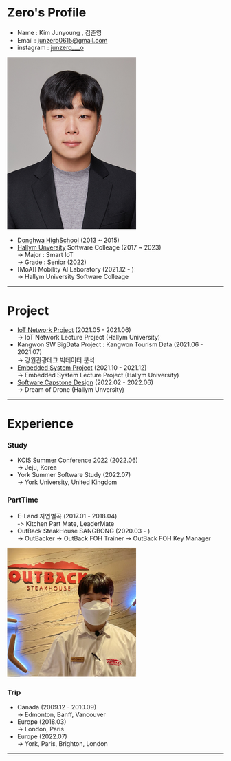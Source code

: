 # Zero's Profile
* Name : Kim Junyoung , 김준영 
* Email : junzero0615@gmail.com 
* instagram : [junzero___o][junzero___o]  
<img src=img/증명사진.jpeg width=300 height=400>       

* [Donghwa HighSchool][donghwa] (2013 ~ 2015)  
* [Hallym Unversity][hallym] Software Colleage (2017 ~ 2023)  
-> Major : Smart IoT  
-> Grade : Senior (2022)
* [MoAI] Mobility AI Laboratory (2021.12 - )  
-> Hallym University Software Colleage

*****
# Project
* [IoT Network Project][IoT] (2021.05 - 2021.06)  
-> IoT Network Lecture Project (Hallym University)
* Kangwon SW BigData Project : Kangwon Tourism Data (2021.06 - 2021.07)  
-> 강원관광테크 빅데이터 분석 
* [Embedded System Project][Emb] (2021.10 - 2021.12)  
-> Embedded System Lecture Project (Hallym University)  
* [Software Capstone Design][capstone] (2022.02 - 2022.06)  
-> Dream of Drone (Hallym Unversity)
*****
# Experience 
### Study 
* KCIS Summer Conference 2022 (2022.06)  
-> Jeju, Korea
* York Summer Software Study (2022.07)  
-> York University, United Kingdom  
### PartTime
* E-Land 자연별곡 (2017.01 - 2018.04)  
-> Kitchen Part Mate, LeaderMate
* OutBack SteakHouse SANGBONG (2020.03 - )  
-> OutBacker
-> OutBack FOH Trainer
-> OutBack FOH Key Manager
<img src=img/HostZero.jpg width=300 height=300>  

### Trip
* Canada (2009.12 - 2010.09)  
-> Edmonton, Banff, Vancouver
* Europe (2018.03)  
-> London, Paris
* Europe (2022.07)  
-> York, Paris, Brighton, London
*****


[junzero___o]: https://www.instagram.com/junzero___o/
[hallym]: https://www.hallym.ac.kr
[donghwa]: https://www.donghwa.hs.kr
[IoT]: https://github.com/junzerogam/IoT-Network-Project
[Emb]: https://github.com/junzerogam/Embedded-System-Project
[capstone]: https://github.com/junzerogam/DreamofDrone
